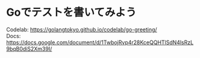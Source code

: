 # Goでテストを書いてみよう

Codelab: https://golangtokyo.github.io/codelab/go-greeting/  
Docs: https://docs.google.com/document/d/1TwbojRvp4r28KceQQHTlSdN4lsRzL9bqB0diS2Xm39I/
